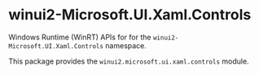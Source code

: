 <!-- warning: Please don't edit this file. It was automatically generated. -->

# winui2-Microsoft.UI.Xaml.Controls

Windows Runtime (WinRT) APIs for for the `winui2-Microsoft.UI.Xaml.Controls` namespace.

This package provides the `winui2.microsoft.ui.xaml.controls` module.
